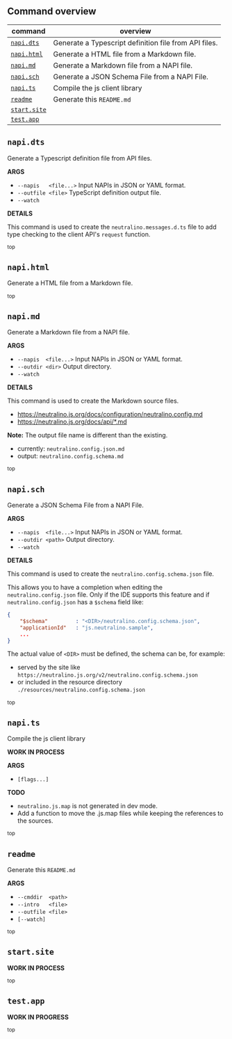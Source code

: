 
## Command overview

command | overview
--- | ---
[`napi.dts`](#napidts) | Generate a Typescript definition file from API files.
[`napi.html`](#napihtml) | Generate a HTML file from a Markdown file.
[`napi.md`](#napimd) | Generate a Markdown file from a NAPI file.
[`napi.sch`](#napisch) | Generate a JSON Schema File from a NAPI File.
[`napi.ts`](#napits) | Compile the js client library
[`readme`](#readme) | Generate this `README.md`
[`start.site`](#startsite) | 
[`test.app`](#testapp) | 

## `napi.dts`

Generate a Typescript definition file from API files.

**ARGS**

- `--napis   <file...>` Input NAPIs in JSON or YAML format.
- `--outfile <file>`    TypeScript definition output file.
- `--watch`

**DETAILS**

This command is used to create the `neutralino.messages.d.ts`
file to add type checking to the client API's `request` function.


[<sub>top</sub>](#command-overview)

## `napi.html`

Generate a HTML file from a Markdown file.


[<sub>top</sub>](#command-overview)

## `napi.md`

Generate a Markdown file from a NAPI file.

**ARGS**

- `--napis  <file...>`  Input NAPIs in JSON or YAML format.
- `--outdir <dir>`      Output directory.
- `--watch`

**DETAILS**

This command is used to create the Markdown source files.
- https://neutralino.js.org/docs/configuration/neutralino.config.md
- https://neutralino.js.org/docs/api/*.md

**Note:** The output file name is different than the existing.
- currently: `neutralino.config.json.md`
- output: `neutralino.config.schema.md`


[<sub>top</sub>](#command-overview)

## `napi.sch`

Generate a JSON Schema File from a NAPI File.

**ARGS**

- `--napis  <file...>` Input NAPIs in JSON or YAML format.
- `--outdir <path>`    Output directory.
- `--watch`

**DETAILS**

This command is used to create the `neutralino.config.schema.json` file.

This allows you to have a completion when editing the `neutralino.config.json` file.
Only if the IDE supports this feature and if `neutralino.config.json` has a `$schema` field like:

```json
{
    "$schema"         : "<DIR>/neutralino.config.schema.json",
    "applicationId"   : "js.neutralino.sample",
    ...
}
```

The actual value of `<DIR>` must be defined, the schema can be, for example:
- served by the site like `https://neutralino.js.org/v2/neutralino.config.schema.json`
- or included in the resource directory `./resources/neutralino.config.schema.json`


[<sub>top</sub>](#command-overview)

## `napi.ts`

Compile the js client library

**WORK IN PROCESS**



**ARGS**

* `[flags...]`

**TODO**

- `neutralino.js.map` is not generated in dev mode.
- Add a function to move the .js.map files while keeping the references to the sources.


[<sub>top</sub>](#command-overview)

## `readme`

Generate this `README.md`

**ARGS**

* `--cmddir  <path>`
* `--intro   <file>`
* `--outfile <file>`
* `[--watch]`


[<sub>top</sub>](#command-overview)

## `start.site`

**WORK IN PROCESS**




[<sub>top</sub>](#command-overview)

## `test.app`

**WORK IN PROGRESS**




[<sub>top</sub>](#command-overview)

